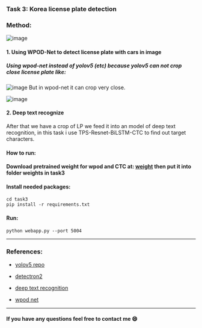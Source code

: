 
### Task 3: Korea license plate detection
### Method:
![image](https://user-images.githubusercontent.com/80585483/154885918-fec1d7e9-0118-4988-bd0a-700dcd54b1d8.png)
#### 1. Using WPOD-Net to detect license plate with cars in image
##### Using wpod-net instead of yolov5 (etc) because yolov5 can not crop close license plate like:
![image](https://user-images.githubusercontent.com/80585483/154886159-82905baf-e75a-4cdc-9801-4e3cd890abaa.png)
But in wpod-net it can crop very close.

![image](https://user-images.githubusercontent.com/80585483/154886701-1bf712fd-d967-473a-901b-4024eb9dbade.png)
#### 2. Deep text recognize
After that we have a crop of LP we feed it into an model of deep text recognition, in this task i use TPS-Resnet-BiLSTM-CTC to find out target characters.
#### How to run:
#### Download pretrained weight for wpod and CTC at: [weight](https://drive.google.com/drive/folders/1L7NEqBGzGzLa-OPpm4K_tHCaPx7v6HuR?usp=sharing) then put it into folder weights in task3
#### Install needed packages:
```
cd task3
pip install -r requirements.txt
```
#### Run:
```
python webapp.py --port 5004
```
--------------------------------------
### References:
- [yolov5 repo](https://github.com/ultralytics/yolov5)

- [detectron2](https://github.com/facebookresearch/detectron2)

- [deep text recognition](https://github.com/clovaai/deep-text-recognition-benchmarkhttps://github.com/clovaai/deep-text-recognition-benchmark)
- [wpod net](https://openaccess.thecvf.com/content_ECCV_2018/papers/Sergio_Silva_License_Plate_Detection_ECCV_2018_paper.pdf)
---------------------------------------
#### If you have any questions feel free to contact me 😄
